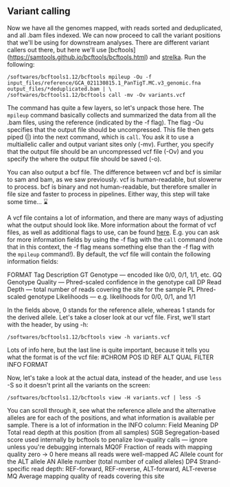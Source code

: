 ## Variant calling
Now we have all the genomes mapped, with reads sorted and deduplicated, and all .bam files indexed. We can now proceed to call the variant positions that we'll be using for downstream analyses. There are different variant callers out there, but here we'll use [bcftools] (https://samtools.github.io/bcftools/bcftools.html) and [strelka](https://github.com/Illumina/strelka). Run the following:
```
/softwares/bcftools1.12/bcftools mpileup -Ou -f input_files/reference/GCA_021130815.1_PanTigT.MC.v3_genomic.fna output_files/*deduplicated.bam | \
/softwares/bcftools1.12/bcftools call -mv -Ov variants.vcf
```

The command has quite a few layers, so let's unpack those here. The `mpileup` command basically collects and summarized the data from all the .bam files, using the reference (indicated by the -f flag). The flag -Ou specifies that the output file should be uncompressed. This file then gets piped (|) into the next command, which is `call`. You ask it to use a multiallelic caller and output variant sites only (-mv). Further, you specify that the output file should be an uncompressed vcf file (-Ov) and you specify the where the output file should be saved (-o).

You can also output a bcf file. The difference between vcf and bcf is similar to sam and bam, as we saw previously. vcf is human-readable, but slowerw to process. bcf is binary and not human-readable, but therefore smaller in file size and faster to process in pipelines. Either way, this step will take some time... :hourglass:

A vcf file contains a lot of information, and there are many ways of adjusting what the output should look like. More information about the format of vcf files, as well as additional flags to use, can be found [here](https://samtools.github.io/hts-specs/VCFv4.2.pdf). E.g. you can ask for more information fields by using the -f flag with the `call` command (note that in this context, the -f flag means something else than the -f flag with the `mpileup` command!). By default, the vcf file will contain the following information fields:

FORMAT Tag	    Description
GT	            Genotype — encoded like 0/0, 0/1, 1/1, etc.
GQ	            Genotype Quality — Phred-scaled confidence in the genotype call
DP	            Read Depth — total number of reads covering the site for the sample
PL	            Phred-scaled genotype Likelihoods — e.g. likelihoods for 0/0, 0/1, and 1/1

In the fields above, 0 stands for the reference allele, whereas 1 stands for the derived allele. Let's take a closer look at our vcf file. First, we'll start with the header, by using -h:
```
/softwares/bcftools1.12/bcftools view -h variants.vcf
```

Lots of info here, but the last line is quite important, because it tells you what the format is of the vcf file:
#CHROM  POS     ID      REF     ALT     QUAL    FILTER  INFO    FORMAT 

Now, let's take a look at the actual data, instead of the header, and use `less` -S so it doesn't print all the variants on the screen:
```
/softwares/bcftools1.12/bcftools view -H variants.vcf | less -S
```

You can scroll through it, see what the reference allele and the alternative alleles are for each of the positions, and what information is available per sample. There is a lot of information in the INFO column:
Field	      Meaning
DP	        Total read depth at this position (from all samples)
SGB         Segregation-based score used internally by bcftools to penalize low-quality calls — ignore unless you're debugging internals
MQ0F        Fraction of reads with mapping quality zero → 0 here means all reads were well-mapped
AC          Allele count for the ALT allele
AN          Allele number (total number of called alleles)
DP4        	Strand-specific read depth: REF-forward, REF-reverse, ALT-forward, ALT-reverse
MQ          Average mapping quality of reads covering this site





